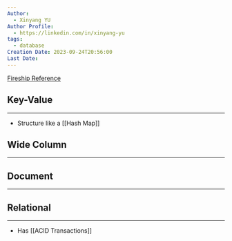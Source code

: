 ```yaml
---
Author:
  - Xinyang YU
Author Profile:
  - https://linkedin.com/in/xinyang-yu
tags:
  - database
Creation Date: 2023-09-24T20:56:00
Last Date:
---
```

[Fireship Reference](https://youtu.be/W2Z7fbCLSTw?si=fkKydKtRFdw_tCEN)
## Key-Value 
---
- Structure like a [[Hash Map]]

## Wide Column
---

## Document 
---

## Relational 
---
- Has [[ACID Transactions]]
